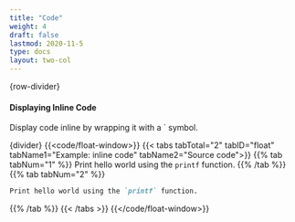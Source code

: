 ```yaml
---
title: "Code"
weight: 4
draft: false
lastmod: 2020-11-5
type: docs
layout: two-col
---
```

{row-divider}
#### Displaying Inline Code
Display code inline by wrapping it with a ` symbol.

{divider}
{{<code/float-window>}}
{{< tabs tabTotal="2" tabID="float" tabName1="Example: inline code" tabName2="Source code">}}
{{% tab tabNum="1" %}}
Print hello world using the `printf` function.
{{% /tab %}}
{{% tab tabNum="2" %}}
``` md
Print hello world using the `printf` function.
```
{{% /tab %}}
{{< /tabs >}}
{{</code/float-window>}}